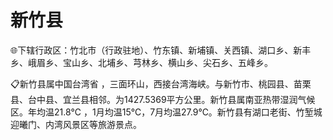# 新竹县  
🌐下辖行政区：竹北市（行政驻地）、竹东镇、新埔镇、关西镇、湖口乡、新丰乡、峨眉乡、宝山乡、北埔乡、芎林乡、横山乡、尖石乡、五峰乡。  
  
📋新竹县属中国台湾省 ，三面环山，西接台湾海峡。与新竹市、桃园县、苗栗县、台中县、宜兰县相邻。为1427.5369平方公里。新竹县属南亚热带湿润气候区。年均温21.8℃ ，1月均温15℃，7月均温27.9℃。新竹县有湖口老街、竹堑城迎曦门、内湾风景区等旅游景点。